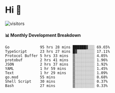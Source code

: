 # Hi 👋
 
![visitors](https://visitor-badge.glitch.me/badge?page_id=sorcererxw.sorcererx)

#### 📊 Monthly Development Breakdown

<!--START_SECTION:waka-->
```text
Go              95 hrs 28 mins ██████▓░░░ 69.65%
TypeScript      23 hrs 27 mins █▓░░░░░░░░ 17.11%
Protocol Buffer 5 hrs 33 mins  ▒░░░░░░░░░ 4.05%
protobuf        2 hrs 41 mins  ▒░░░░░░░░░ 1.96%
JSON            2 hrs 37 mins  ▒░░░░░░░░░ 1.92%
YAML            1 hr 59 mins   ▒░░░░░░░░░ 1.45%
Text            1 hr 29 mins   ▒░░░░░░░░░ 1.09%
go.mod          55 mins        ▒░░░░░░░░░ 0.68%
Shell Script    30 mins        ▒░░░░░░░░░ 0.37%
Bash            27 mins        ▒░░░░░░░░░ 0.33%
```
<!--END_SECTION:waka-->
